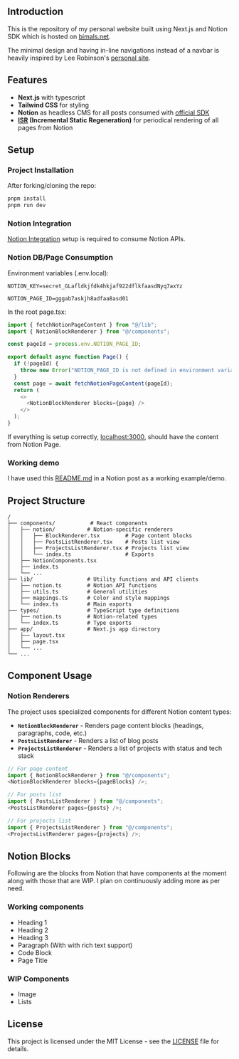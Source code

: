 ## Introduction

This is the repository of my personal website built using Next.js and Notion SDK which is hosted on [bimals.net](https://bimals.net).

The minimal design and having in-line navigations instead of a navbar is heavily inspired by Lee Robinson's [personal site](https://leerob.com).

## Features

- **Next.js** with typescript
- **Tailwind CSS** for styling
- **Notion** as headless CMS for all posts consumed with [official SDK](https://github.com/makenotion/notion-sdk-js)
- **[ISR](https://nextjs.org/docs/pages/building-your-application/data-fetching/incremental-static-regeneration) (Incremental Static Regeneration)** for periodical rendering of all pages from Notion

## Setup

### Project Installation

After forking/cloning the repo:

```bash
pnpm install
pnpm run dev
```

### Notion Integration

[Notion Integration](https://developers.notion.com/docs/create-a-notion-integration) setup is required to consume Notion APIs.

### Notion DB/Page Consumption

Environment variables (.env.local):

```
NOTION_KEY=secret_GLafldkjfdk4hkjaf922dflkfaasdNyq7axYz

NOTION_PAGE_ID=gggab7askjh8adfaa8asd01
```

In the root page.tsx:

```javascript
import { fetchNotionPageContent } from "@/lib";
import { NotionBlockRenderer } from "@/components";

const pageId = process.env.NOTION_PAGE_ID;

export default async function Page() {
  if (!pageId) {
    throw new Error("NOTION_PAGE_ID is not defined in environment variables.");
  }
  const page = await fetchNotionPageContent(pageId);
  return (
    <>
      <NotionBlockRenderer blocks={page} />
    </>
  );
}
```

If everything is setup correctly, [localhost:3000](http://localhost:3000), should have the content from Notion Page.

### Working demo

I have used this [README.md](https://bimals.net/posts/nextjs-notion-integration) in a Notion post as a working example/demo.

## Project Structure

```
/
├── components/           # React components
│   ├── notion/          # Notion-specific renderers
│   │   ├── BlockRenderer.tsx        # Page content blocks
│   │   ├── PostsListRenderer.tsx    # Posts list view
│   │   ├── ProjectsListRenderer.tsx # Projects list view
│   │   └── index.ts                 # Exports
│   ├── NotionComponents.tsx
│   ├── index.ts
│   └── ...
├── lib/                 # Utility functions and API clients
│   ├── notion.ts        # Notion API functions
│   ├── utils.ts         # General utilities
│   ├── mappings.ts      # Color and style mappings
│   └── index.ts         # Main exports
├── types/               # TypeScript type definitions
│   ├── notion.ts        # Notion-related types
│   └── index.ts         # Type exports
├── app/                 # Next.js app directory
│   ├── layout.tsx
│   ├── page.tsx
│   └── ...
└── ...
```

## Component Usage

### Notion Renderers

The project uses specialized components for different Notion content types:

- **`NotionBlockRenderer`** - Renders page content blocks (headings, paragraphs, code, etc.)
- **`PostsListRenderer`** - Renders a list of blog posts
- **`ProjectsListRenderer`** - Renders a list of projects with status and tech stack

```javascript
// For page content
import { NotionBlockRenderer } from "@/components";
<NotionBlockRenderer blocks={pageBlocks} />;

// For posts list
import { PostsListRenderer } from "@/components";
<PostsListRenderer pages={posts} />;

// For projects list
import { ProjectsListRenderer } from "@/components";
<ProjectsListRenderer pages={projects} />;
```

## Notion Blocks

Following are the blocks from Notion that have components at the moment along with those that are WIP. I plan on continuously adding more as per need.

### Working components

- Heading 1
- Heading 2
- Heading 3
- Paragraph (With with rich text support)
- Code Block
- Page Title

### WIP Components

- Image
- Lists

## License

This project is licensed under the MIT License - see the [LICENSE](https://github.com/bimalpaudels/personal-site/blob/main/LICENSE) file for details.
